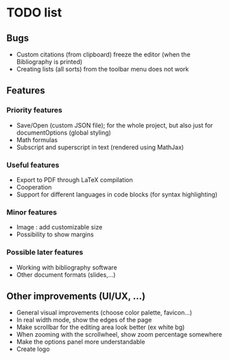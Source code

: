 # TODO list
## Bugs
- Custom citations (from clipboard) freeze the editor (when the Bibliography is printed)
- Creating lists (all sorts) from the toolbar menu does not work
## Features
### Priority features
- Save/Open (custom JSON file); for the whole project, but also just for documentOptions (global styling)
- Math formulas
- Subscript and superscript in text (rendered using MathJax)

### Useful features
- Export to PDF through LaTeX compilation
- Cooperation
- Support for different languages in code blocks (for syntax highlighting)

### Minor features
- Image : add customizable size
- Possibility to show margins

### Possible later features
- Working with bibliography software
- Other document formats (slides,...)

## Other improvements (UI/UX, ...)
- General visual improvements (choose color palette, favicon...)
- In real width mode, show the edges of the page
- Make scrollbar for the editing area look better (ex white bg)
- When zooming with the scrollwheel, show zoom percentage somewhere
- Make the options panel more understandable
- Create logo